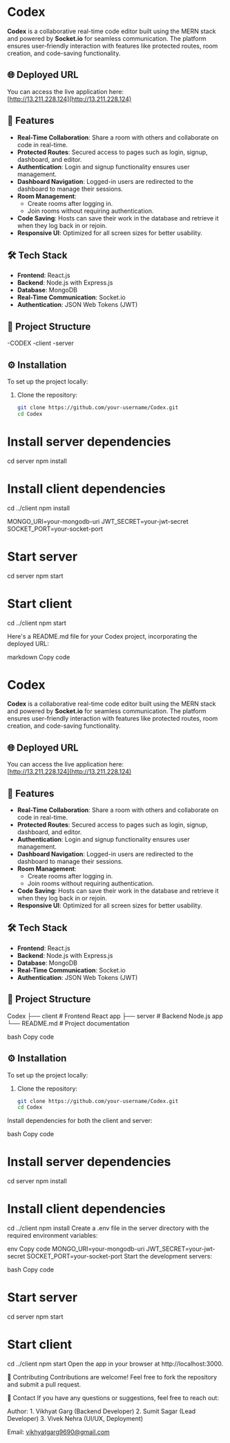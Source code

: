 
# Codex

**Codex** is a collaborative real-time code editor built using the MERN stack and powered by **Socket.io** for seamless communication. The platform ensures user-friendly interaction with features like protected routes, room creation, and code-saving functionality.

## 🌐 Deployed URL

You can access the live application here:  
[http://13.211.228.124](http://13.211.228.124)

## 🚀 Features

- **Real-Time Collaboration**: Share a room with others and collaborate on code in real-time.
- **Protected Routes**: Secured access to pages such as login, signup, dashboard, and editor.
- **Authentication**: Login and signup functionality ensures user management.
- **Dashboard Navigation**: Logged-in users are redirected to the dashboard to manage their sessions.
- **Room Management**:
  - Create rooms after logging in.
  - Join rooms without requiring authentication.
- **Code Saving**: Hosts can save their work in the database and retrieve it when they log back in or rejoin.
- **Responsive UI**: Optimized for all screen sizes for better usability.

## 🛠️ Tech Stack

- **Frontend**: React.js
- **Backend**: Node.js with Express.js
- **Database**: MongoDB
- **Real-Time Communication**: Socket.io
- **Authentication**: JSON Web Tokens (JWT)

## 📂 Project Structure

-CODEX
  -client
  -server


## ⚙️ Installation

To set up the project locally:

1. Clone the repository:
   ```bash
   git clone https://github.com/your-username/Codex.git
   cd Codex

# Install server dependencies
cd server
npm install

# Install client dependencies
cd ../client
npm install


MONGO_URI=your-mongodb-uri
JWT_SECRET=your-jwt-secret
SOCKET_PORT=your-socket-port


# Start server
cd server
npm start

# Start client
cd ../client
npm start


Here's a README.md file for your Codex project, incorporating the deployed URL:

markdown
Copy code
# Codex

**Codex** is a collaborative real-time code editor built using the MERN stack and powered by **Socket.io** for seamless communication. The platform ensures user-friendly interaction with features like protected routes, room creation, and code-saving functionality.

## 🌐 Deployed URL

You can access the live application here:  
[http://13.211.228.124](http://13.211.228.124)

## 🚀 Features

- **Real-Time Collaboration**: Share a room with others and collaborate on code in real-time.
- **Protected Routes**: Secured access to pages such as login, signup, dashboard, and editor.
- **Authentication**: Login and signup functionality ensures user management.
- **Dashboard Navigation**: Logged-in users are redirected to the dashboard to manage their sessions.
- **Room Management**:
  - Create rooms after logging in.
  - Join rooms without requiring authentication.
- **Code Saving**: Hosts can save their work in the database and retrieve it when they log back in or rejoin.
- **Responsive UI**: Optimized for all screen sizes for better usability.

## 🛠️ Tech Stack

- **Frontend**: React.js
- **Backend**: Node.js with Express.js
- **Database**: MongoDB
- **Real-Time Communication**: Socket.io
- **Authentication**: JSON Web Tokens (JWT)

## 📂 Project Structure

Codex ├── client # Frontend React app ├── server # Backend Node.js app └── README.md # Project documentation

bash
Copy code

## ⚙️ Installation

To set up the project locally:

1. Clone the repository:
   ```bash
   git clone https://github.com/your-username/Codex.git
   cd Codex
Install dependencies for both the client and server:

bash
Copy code
# Install server dependencies
cd server
npm install

# Install client dependencies
cd ../client
npm install
Create a .env file in the server directory with the required environment variables:

env
Copy code
MONGO_URI=your-mongodb-uri
JWT_SECRET=your-jwt-secret
SOCKET_PORT=your-socket-port
Start the development servers:

bash
Copy code
# Start server
cd server
npm start

# Start client
cd ../client
npm start
Open the app in your browser at http://localhost:3000.



🤝 Contributing
Contributions are welcome! Feel free to fork the repository and submit a pull request.

📧 Contact
If you have any questions or suggestions, feel free to reach out:

Author: 1. Vikhyat Garg (Backend Developer)
        2. Sumit Sagar (Lead Developer)
        3. Vivek Nehra (UI/UX, Deployment)
        
Email: vikhyatgarg9690@gmail.com

